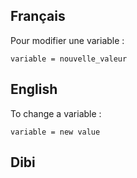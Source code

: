 ## Français
Pour modifier une variable :
```skribi
variable = nouvelle_valeur
```


## English
To change a variable :
```skribi
variable = new value
```


## Dibi

